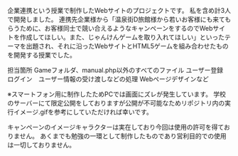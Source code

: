 企業連携という授業で制作したWebサイトのプロジェクトです。
私を含め計3人で開発しました。
連携先企業様から「温泉街D旅館様から若いお客様にも来てもらうために、お客様同士で競い合えるようなキャンペーンをするのでWebサイトを作成してほしい。また、じゃんけんゲームを取り入れてほしい」といったテーマを出題され、それに沿ったWebサイトとHTML5ゲームを組み合わせたものを開発する授業でした。

担当箇所
Gameフォルダ、manual.php以外のすべてのファイル
ユーザー登録　ログイン　ユーザー情報の受け渡しなどの処理
Webページデザインなど

※スマートフォン用に制作したためPCでは画面にズレが発生しています。
学校のサーバーにて限定公開をしておりますが公開が不可能なためリポジトリ内の実行イメージ.gifを参考にしていただければ幸いです。

キャンペーンのイメージキャラクターは実在しており今回は使用の許可を得ておりません。
あくまでも勉強の一環として制作したものであり営利目的での使用は一切しておりません。
